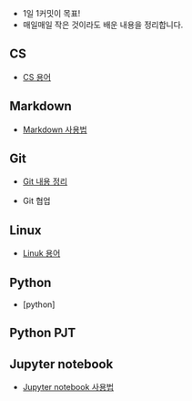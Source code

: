 * 1일 1커밋이 목표!
* 매일매일 작은 것이라도 배운 내용을 정리합니다.






## CS
* [CS 용어](https://github.com/puurib/TIL/blob/master/CS/CS.md)





## Markdown
* [Markdown 사용법](https://github.com/puurib/TIL/blob/master/Markdown/Markdown.md)





## Git
* [Git 내용 정리](https://github.com/puurib/TIL/blob/master/Git/Git.md)

* Git 협업





## Linux
* [Linuk 용어](https://github.com/puurib/TIL/blob/master/Linux/Linux%20%EC%9A%A9%EC%96%B4.md)





## Python

* [python]



## Python PJT





## Jupyter notebook
* [Jupyter notebook 사용법](https://github.com/puurib/TIL/blob/master/Jupyter%20notebook/Jupyter%20notebook.md)





